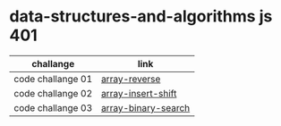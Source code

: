 # data-structures-and-algorithms js 401

| challange         | link                                                 |
| ----------------- | ---------------------------------------------------- |
| code challange 01 | [array-reverse](array-reverse/README.md)             |
| code challange 02 | [array-insert-shift](array-insert-shift/README.md)   |
| code challange 03 | [array-binary-search](array-binary-search/README.md) |

